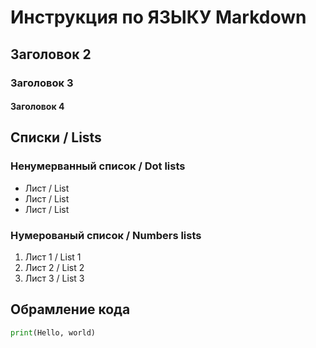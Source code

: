 # Инструкция по ЯЗЫКУ Markdown 

## Заголовок 2
### Заголовок 3
#### Заголовок 4

## Списки / Lists
### Ненумерванный список / Dot lists
* Лист / List
* Лист / List
* Лист / List

### Нумерованый список / Numbers lists 
1. Лист 1 / List 1
2. Лист 2 / List 2
3. Лист 3 / List 3

## Обрамление кода
```python
print(Hello, world) 
```
